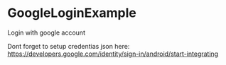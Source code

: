 # GoogleLoginExample
Login with google account 

Dont forget to setup credentias json here: 
https://developers.google.com/identity/sign-in/android/start-integrating
